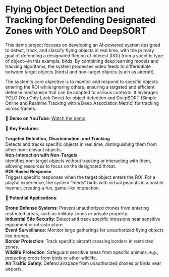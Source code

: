 # Flying Object Detection and Tracking for Defending Designated Zones with YOLO and DeepSORT

This demo project focuses on developing an AI-powered system designed to detect, track, and classify flying objects in real time, with the primary goal of defending a designated Region of Interest (ROI) from a specific type of object—in this example, birds. By combining deep learning models and tracking algorithms, the system processes video feeds to differentiate between target objects (birds) and non-target objects (such as aircraft).

The system's core objective is to monitor and respond to specific objects entering the ROI while ignoring others, ensuring a targeted and efficient defense mechanism that can be adapted to various contexts. It leverages YOLO (You Only Look Once) for object detection and DeepSORT (Simple Online and Realtime Tracking with a Deep Association Metric) for tracking across frames.  

🎥 𝐃𝐞𝐦𝐨 𝐨𝐧 𝐘𝐨𝐮𝐓𝐮𝐛𝐞: [Watch the demo](https://youtu.be/rXC1RlrYS88)

🚀 𝐊𝐞𝐲 𝐅𝐞𝐚𝐭𝐮𝐫𝐞𝐬:

𝐓𝐚𝐫𝐠𝐞𝐭𝐞𝐝 𝐃𝐞𝐭𝐞𝐜𝐭𝐢𝐨𝐧, 𝐃𝐢𝐬𝐜𝐫𝐢𝐦𝐢𝐧𝐚𝐭𝐢𝐨𝐧, 𝐚𝐧𝐝 𝐓𝐫𝐚𝐜𝐤𝐢𝐧𝐠  
Detects and tracks specific objects in real time, distinguishing them from other non-relevant objects.   
𝐍𝐨𝐧-𝐈𝐧𝐭𝐞𝐫𝐚𝐜𝐭𝐢𝐨𝐧 𝐰𝐢𝐭𝐡 𝐍𝐨𝐧-𝐓𝐚𝐫𝐠𝐞𝐭𝐬  
Identifies non-target objects without tracking or interacting with them, allowing resources to focus on the designated threat.  
𝐑𝐎𝐈-𝐁𝐚𝐬𝐞𝐝 𝐑𝐞𝐬𝐩𝐨𝐧𝐬𝐞  
Triggers specific responses when the target object enters the ROI. For a playful experience, the system “feeds” birds with virtual peanuts in a hostile manner, creating a fun, game-like interaction.  

📌 𝐏𝐨𝐭𝐞𝐧𝐭𝐢𝐚𝐥 𝐀𝐩𝐩𝐥𝐢𝐜𝐚𝐭𝐢𝐨𝐧𝐬:

𝐃𝐫𝐨𝐧𝐞 𝐃𝐞𝐟𝐞𝐧𝐬𝐞 𝐒𝐲𝐬𝐭𝐞𝐦𝐬: Prevent unauthorized drones from entering restricted areas, such as military zones or private property.  
𝐈𝐧𝐝𝐮𝐬𝐭𝐫𝐢𝐚𝐥 𝐒𝐢𝐭𝐞 𝐒𝐞𝐜𝐮𝐫𝐢𝐭𝐲: Detect and track specific intrusions near sensitive equipment or infrastructure.  
𝐄𝐯𝐞𝐧𝐭 𝐒𝐮𝐫𝐯𝐞𝐢𝐥𝐥𝐚𝐧𝐜𝐞: Monitor large gatherings for unauthorized flying objects like drones.  
𝐁𝐨𝐫𝐝𝐞𝐫 𝐏𝐫𝐨𝐭𝐞𝐜𝐭𝐢𝐨𝐧: Track specific aircraft crossing borders in restricted zones.  
𝐖𝐢𝐥𝐝𝐥𝐢𝐟𝐞 𝐏𝐫𝐨𝐭𝐞𝐜𝐭𝐢𝐨𝐧: Safeguard sensitive areas from specific animals, e.g., protecting crops from birds or other wildlife.  
𝐀𝐢𝐫 𝐓𝐫𝐚𝐟𝐟𝐢𝐜 𝐒𝐚𝐟𝐞𝐭𝐲: Defend airspace from unauthorized drones or birds near airports.
